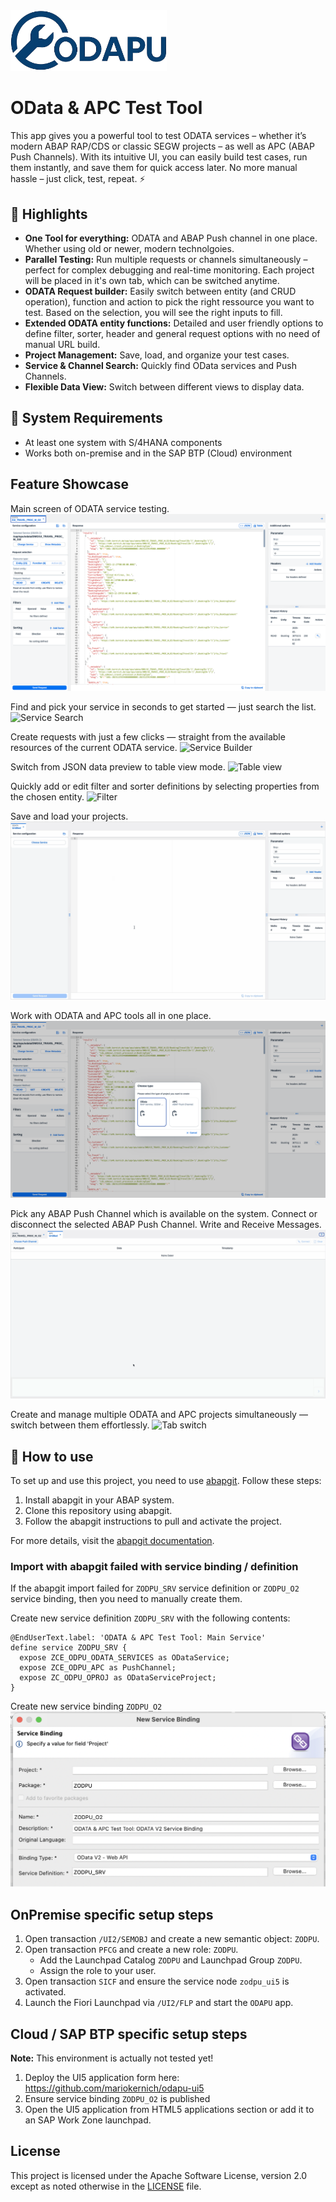 <img src="./images/odapu-logo.png" alt="Logo" width="250"/>

# OData & APC Test Tool

This app gives you a powerful tool to test ODATA services – whether it’s modern ABAP RAP/CDS or classic SEGW projects – as well as APC (ABAP Push Channels).
With its intuitive UI, you can easily build test cases, run them instantly, and save them for quick access later.
No more manual hassle – just click, test, repeat. ⚡

## 🚀 Highlights

- **One Tool for everything:** ODATA and ABAP Push channel in one place. Whether using old or newer, modern technolgoies. 
- **Parallel Testing:** Run multiple requests or channels simultaneously – perfect for complex debugging and real-time monitoring. Each project will be placed in it's own tab, which can be switched anytime. 
- **ODATA Request builder:** Easily switch between entity (and CRUD operation), function and action to pick the right ressource you want to test. Based on the selection, you will see the right inputs to fill. 
- **Extended ODATA entity functions:** Detailed and user friendly options to define filter, sorter, header and general request options with no need of manual URL build. 
- **Project Management:** Save, load, and organize your test cases.
- **Service & Channel Search:** Quickly find OData services and Push Channels.
- **Flexible Data View:** Switch between different views to display data.

## 🔧 System Requirements
- At least one system with S/4HANA components
- Works both on-premise and in the SAP BTP (Cloud) environment

## Feature Showcase

Main screen of ODATA service testing.
![Main Screen](./images/main.png)

Find and pick your service in seconds to get started — just search the list. 
![Service Search](./images/pick-service.gif)

Create requests with just a few clicks — straight from the available resources of the current ODATA service.
![Service Builder](./images/crud-n-functions.gif)

Switch from JSON data preview to table view mode. 
![Table view](./images/table-switch.gif)

Quickly add or edit filter and sorter definitions by selecting properties from the chosen entity.
![Filter](./images/filter.gif)

Save and load your projects. 
![Project Load](./images/project-load.gif)

Work with ODATA and APC tools all in one place.
![New Project](./images/new-project.png)

Pick any ABAP Push Channel which is available on the system.  Connect or disconnect the selected ABAP Push Channel. Write and Receive Messages.
![APC](./images/apc.gif)

Create and manage multiple ODATA and APC projects simultaneously — switch between them effortlessly.
![Tab switch](./images/tab-switch.gif)

## 📌 How to use

To set up and use this project, you need to use [abapgit](https://abapgit.org/). Follow these steps:

1. Install abapgit in your ABAP system.
2. Clone this repository using abapgit.
3. Follow the abapgit instructions to pull and activate the project.

For more details, visit the [abapgit documentation](https://docs.abapgit.org/).

### Import with abapgit failed with service binding / definition

If the abapgit import failed for `ZODPU_SRV` service definition or `ZODPU_O2` service binding, then you need to manually create them.

Create new service definition `ZODPU_SRV` with the following contents:
```ABAP
@EndUserText.label: 'ODATA & APC Test Tool: Main Service'
define service ZODPU_SRV {
  expose ZCE_ODPU_ODATA_SERVICES as ODataService;
  expose ZCE_ODPU_APC as PushChannel;
  expose ZC_ODPU_OPROJ as ODataServiceProject;
}
```

Create new service binding `ZODPU_O2`
![Service Binding ZODPU_02](./images/service-binding.png)

## OnPremise specific setup steps

1. Open transaction `/UI2/SEMOBJ` and create a new semantic object: `ZODPU`.
2. Open transaction `PFCG` and create a new role: `ZODPU`.  
   - Add the Launchpad Catalog `ZODPU` and Launchpad Group `ZODPU`.  
   - Assign the role to your user.
3. Open transaction `SICF` and ensure the service node `zodpu_ui5` is activated.
4. Launch the Fiori Launchpad via `/UI2/FLP` and start the `ODAPU` app.

## Cloud / SAP BTP specific setup steps

**Note:** This environment is actually not tested yet!

1. Deploy the UI5 application form here: https://github.com/mariokernich/odapu-ui5
2. Ensure service binding `ZODPU_O2` is published
3. Open the UI5 application from HTML5 applications section or add it to an SAP Work Zone launchpad. 

## License

This project is licensed under the Apache Software License, version 2.0 except as noted otherwise in the [LICENSE](LICENSE) file.
